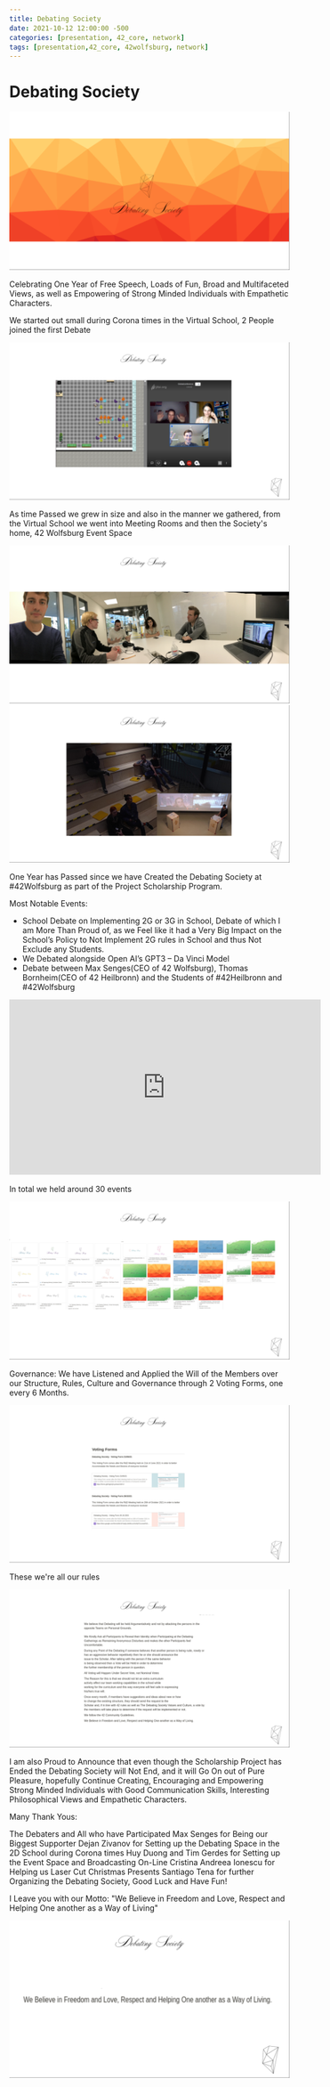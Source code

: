 ```yaml
---
title: Debating Society
date: 2021-10-12 12:00:00 -500
categories: [presentation, 42_core, network]
tags: [presentation,42_core, 42wolfsburg, network]
---
```



# **Debating Society**

![img-description](/assets/img/Debating_Society/01_Debating_Society_Splash.png)

Celebrating One Year of Free Speech, Loads of Fun, Broad and Multifaceted Views, as well as Empowering of Strong Minded Individuals with Empathetic Characters.

We started out small during Corona times in the Virtual School, 2 People joined the first Debate

![img-description](/assets/img/Debating_Society/03_Debating_Society_first_meeting.png)

As time Passed we grew in size and also in the manner we gathered, from the Virtual School we went into Meeting Rooms and then the Society's home, 42 Wolfsburg Event Space

![img-description](/assets/img/Debating_Society/04_Debating_Society_meeting_room.png)
![img-description](/assets/img/Debating_Society/05_Debating_Society_event_space.png)


One Year has Passed since we have Created the Debating Society at #42Wolfsburg as part of the Project Scholarship Program.

Most Notable Events:
- School Debate on Implementing 2G or 3G in School, Debate of which I am More Than Proud of, as we Feel like it had a Very Big Impact on the School’s Policy to Not Implement 2G rules in School and thus Not Exclude any Students.
- We Debated alongside Open AI’s GPT3 – Da Vinci Model
- Debate between Max Senges(CEO of 42 Wolfsburg), Thomas Bornheim(CEO of 42 Heilbronn) and the Students of #42Heilbronn and #42Wolfsburg

<iframe width="560" height="315" src="https://www.youtube.com/embed/_wWZxNEeSDQ" title="YouTube video player" frameborder="0" allow="accelerometer; autoplay; clipboard-write; encrypted-media; gyroscope; picture-in-picture" allowfullscreen></iframe>

In total we held around 30 events

![img-description](/assets/img/Debating_Society/06_Debating_Society_events.png)


Governance:
We have Listened and Applied the Will of the Members over our Structure, Rules, Culture and Governance through 2 Voting Forms, one every 6 Months.

![img-description](/assets/img/Debating_Society/02_Debating_Society_voting_forms.png)

These we're all our rules

![img-description](/assets/img/Debating_Society/07_Debating_Society_rules.png)


I am also Proud to Announce that even though the Scholarship Project has Ended the Debating Society will Not End, and it will Go On out of Pure Pleasure, hopefully Continue Creating, Encouraging and Empowering Strong Minded Individuals with Good Communication Skills, Interesting Philosophical Views and Empathetic Characters.

Many Thank Yous:

The Debaters and All who have Participated
Max Senges for Being our Biggest Supporter
Dejan Zivanov for Setting up the Debating Space in the 2D School during Corona times
Huy Duong and Tim Gerdes for Setting up the Event Space and Broadcasting On-Line
Cristina Andreea Ionescu for Helping us Laser Cut Christmas Presents
Santiago Tena for further Organizing the Debating Society, Good Luck and Have Fun!

I Leave you with our Motto:
"We Believe in Freedom and Love, Respect and Helping One another as a Way of Living"

![img-description](/assets/img/Debating_Society/08_Debating_Society_motto.png)